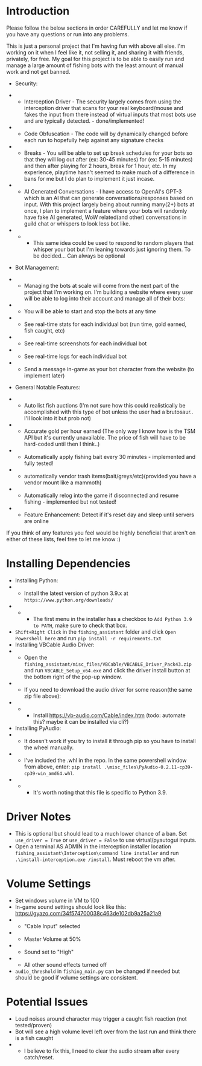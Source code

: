 # Introduction
Please follow the below sections in order CAREFULLY and let me know if you have any questions or run into any problems.


This is just a personal project that I'm having fun with above all else. I'm working on it when I feel like it, not selling it, and sharing it with friends, privately, for free. My goal for this project is to be able to easily run and manage a large amount of fishing bots with the least amount of manual work and not get banned. 

* Security:
* * Interception Driver - The security largely comes from using the interception driver that scans for your real keyboard/mouse and fakes the input from there instead of virtual inputs that most bots use and are typically detected. - done/implemented!
* * Code Obfuscation - The code will by dynamically changed before each run to hopefully help against any signature checks
* * Breaks - You will be able to set up break schedules for your bots so that they will log out after (ex: 30-45 minutes) for (ex: 5-15 minutes) and then after playing for 2 hours, break for 1 hour, etc. In my experience, playtime hasn't seemed to make much of a difference in bans for me but I do plan to implement it just incase. 
* * AI Generated Conversations - I have access to OpenAI's GPT-3 which is an AI that can generate conversations/responses based on input. With this project largely being about running many(2+) bots at once, I plan to implement a feature where your bots will randomly have fake AI generated, WoW related(and other) conversations in guild chat or whispers to look less bot like. 
* * * This same idea could be used to respond to random players that whisper your bot but I'm leaning towards just ignoring them. To be decided... Can always be optional


* Bot Management:
* * Managing the bots at scale will come from the next part of the project that I'm working on. I'm building a website where every user will be able to log into their account and manage all of their bots:
* * You will be able to start and stop the bots at any time
* * See real-time stats for each individual bot (run time, gold earned, fish caught, etc)
* * See real-time screenshots for each individual bot
* * See real-time logs for each individual bot
* * Send a message in-game as your bot character from the website (to implement later)


* General Notable Features:
* * Auto list fish auctions (I'm not sure how this could realistically be accomplished with this type of bot unless the user had a brutosaur.. I'll look into it but prob not)
* * Accurate gold per hour earned (The only way I know how is the TSM API but it's currently unavailable. The price of fish will have to be hard-coded until then I think..)
* * Automatically apply fishing bait every 30 minutes - implemented and fully tested!
* * automatically vendor trash items(bait/greys/etc)(provided you have a vendor mount like a mammoth)
* * Automatically relog into the game if disconnected and resume fishing - implemented but not tested!
* * Feature Enhancement: Detect if it's reset day and sleep until servers are online


If you think of any features you feel would be highly beneficial that aren't on either of these lists, feel free to let me know :)


# Installing Dependencies
* Installing Python:
* * Install the latest version of python 3.9.x at `https://www.python.org/downloads/`
* * * The first menu in the installer has a checkbox to `Add Python 3.9 to PATH`, make sure to check that box.
* `Shift+Right Click` in the `fishing_assistant` folder and click `Open Powershell here` and run `pip install -r requirements.txt`
* Installing VBCable Audio Driver:
* * Open the `fishing_assistant/misc_files/VBCable/VBCABLE_Driver_Pack43.zip` and run `VBCABLE_Setup_x64.exe` and click the driver install button at the bottom right of the pop-up window.
* * If you need to download the audio driver for some reason(the same zip file above):
* * * Install https://vb-audio.com/Cable/index.htm (todo: automate this? maybe it can be installed via cli?)
* Installing PyAudio:
* * It doesn't work if you try to install it through pip so you have to install the wheel manually.
* * I've included the .whl in the repo. In the same powershell window from above, enter: `pip install .\misc_files\PyAudio-0.2.11-cp39-cp39-win_amd64.whl`.
* * * It's worth noting that this file is specific to Python 3.9.

# Driver Notes
*  This is optional but should lead to a much lower chance of a ban. Set `use_driver = True` or `use_driver = False` to use virtual/pyautogui inputs.
*  Open a terminal AS ADMIN in the interception installer location `fishing_assistant\Interception\command line installer` and run `.\install-interception.exe /install`. Must reboot the vm after.

# Volume Settings
*  Set windows volume in VM to 100
*  In-game sound settings should look like this: https://gyazo.com/34f574700038c463de102db9a25a21a9
* *  "Cable Input" selected
* *  Master Volume at 50%
* *  Sound set to "High"
* *  All other sound effects turned off
* `audio_threshold` in `fishing_main.py` can be changed if needed but should be good if volume settings are consistent.

# Potential Issues
* Loud noises around character may trigger a caught fish reaction (not tested/proven)
* Bot will see a high volume level left over from the last run and think there is a fish caught
* * I believe to fix this, I need to clear the audio stream after every catch/reset.
